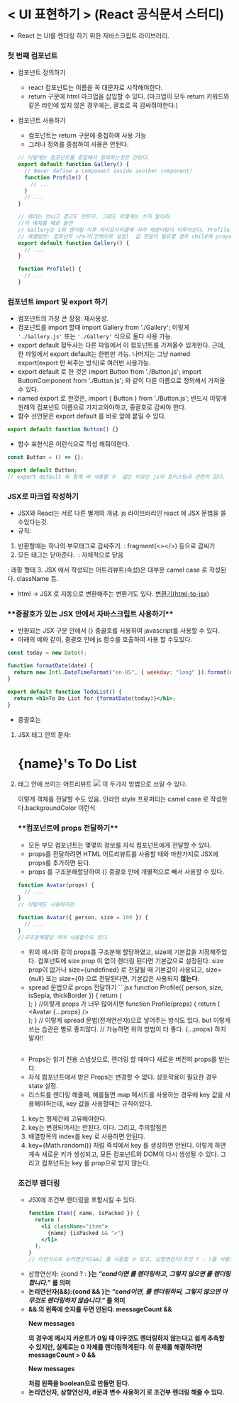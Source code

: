# < UI 표현하기 > (React 공식문서 스터디)

- React 는 UI를 렌더링 하기 위한 자바스크립트 라이브러리.

### 첫 번째 컴포넌트

- 컴포넌트 정의하기
  - react 컴포넌트는 이름을 꼭 대문자로 시작해야한다.
  - return 구문에 html 마크업을 삽입할 수 있다. (마크업이 모두 return 키워드와 같은 라인에 있지 않은 경우에는, 괄호로 꼭 감싸줘야한다.)
- 컴포넌트 사용하기

  - 컴포넌트는 return 구문에 중첩하여 사용 가능
  - 그러나 정의를 중첩하여 사용은 안된다.

  ```jsx
  // 이렇게는 컴포넌트를 중첩해서 정의하는것은 안된다.
  export default function Gallery() {
    // Never define a component inside another component!
    function Profile() {
      // ...
    }
    // ...
  }

  // 에러는 안나고 경고도 안뜬다. 그래도 이렇게는 쓰지 말아라.
  //이 예제를 예로 들면
  // Gallery는 1회 렌더링 이후 라이프사이클에 따라 재랜더링이 이루어진다. Profile은 Gallery가 렌더링이 될때마다 계속 렌더링이된다. 그렇게 되면 메모리 사용량이 증가하고, 훅으로 사용할 경우 상태값을 잃어버릴 위험도 있다.
  // 해결방안: 컴포넌트 나누기(전역으로 설정). 값 전달이 필요할 경우 child에 props로 전달한다. 아래의 예제 참고
  export default function Gallery() {
    // ...
  }

  function Profile() {
    // ...
  }
  ```

### **컴포넌트 import 및 export 하기**

- 컴포넌트의 가장 큰 장점: 재사용성.
- 컴포넌트를 import 할때 import Gallery from './Gallery';
  이렇게 `'./Gallery.js'` 또는 `'./Gallery'` 식으로 둘다 사용 가능.
- export default 접두사는 다른 파일에서 이 컴포넌트를 가져올수 있게한다. 근데, 한 파일에서 export default는 한번만 가능. 나머지는 그냥 named export(export 만 써주는 방식)로 여러번 사용가능.
- export default 로 한 것은
  import Button from './Button.js';
  import ButtonComponent from './Button.js';
  와 같이 다른 이름으로 정의해서 가져올 수 있다.
- named export 로 한것은,
  import { Button } from './Button.js';
  반드시 이렇게 원래의 컴포넌트 이름으로 가지고와야하고, 중괄호로 감싸야 한다.
- 함수 선언문은 export default 를 바로 앞에 붙일 수 있다.

```javascript
export default function Button() {}
```

- 함수 표현식은 이런식으로 작성 해줘야한다.

```javascript
const Button = () => {};

export default Button;
// export default 와 함께 바 사용할 수  없는 이유는 js의 호이스팅과 관련이 있다.
```

### JSX로 마크업 작성하기

- JSX와 React는 서로 다른 별개의 개념.
  js 라이브러리인 react 에 JSX 문법을 쓸 수있다는것.
- 규칙:

1. 반환할때는 하나의 부모태그로 감싸주기.
   : fragment(<></>) 등으로 감싸기
2. 모든 태그는 닫아준다.
<img /> : 자체적으로 닫음
<div></div> : 래핑 형태
3. JSX 에서 작성되는 어트리뷰트(속성)은 대부분 camel case 로 작성된다.
   className 등.

- html → JSX 로 자동으로 변환해주는 변환기도 있다. [변환기(html-to-jsx)](https://transform.tools/html-to-jsx)

### \***\*중괄호가 있는 JSX 안에서 자바스크립트 사용하기\*\***

- 반환되는 JSX 구문 안에서 {} 중괄호를 사용하여 javascript를 사용할 수 있다.
- 아래의 예와 같이, 중괄호 안에 js 함수를 호출하여 사용 할 수도있다.

```jsx
const today = new Date();

function formatDate(date) {
  return new Intl.DateTimeFormat("en-US", { weekday: "long" }).format(date);
}

export default function TodoList() {
  return <h1>To Do List for {formatDate(today)}</h1>;
}
```

- 중괄호는

1. JSX 태그 안의 문자: <h1>{name}'s To Do List</h1>
2. 태그 안에 쓰이는 어트리뷰트 <img src={imgUrl}/>
이 두가지 방법으로 쓰일 수 있다.
<ul style={{
backgroundColor: 'black',
color: 'pink'
}}>
이렇게 객체를 전달할 수도 있음.
인라인 style 프로퍼티는 camel  case 로 작성한다.backgroundColor 이런식

### \***\*컴포넌트에 props 전달하기\*\***

- 모든 부모 컴포넌트는 몇몇의 정보를 자식 컴포넌트에게 전달할 수 있다.
- props를 전달하려면 HTML 어트리뷰트를 사용할 때와 마찬가지로 JSX에 props를 추가하면 된다.
- props 를 구조분해할당하여 {} 중괄호 안에 개별적으로 빼서 사용할 수 있다.

```jsx
function Avatar(props) {
  // ...
}
// 이렇게도 사용하지만

function Avatar({ person, size = 100 }) {
  // ...
}
//구조분해할당 하여 사용할수도 있다.
```

- 위의 예시와 같이 props를 구조분해 할당하였고, size에 기본값을 지정해주었다. <Avatar> 컴포넌트에 size prop 이 없이 렌더링 된다면 기본값으로 설정된다.
  size prop이 없거나 size={undefined} 로 전달될 때 기본값이 사용되고, size={null} 또는 size={0} 으로 전달된다면, 기본값은 사용되지 **않는다**.
- spread 문법으로 props 전달하기
      ```jsx
      function Profile({ person, size, isSepia, thickBorder }) {
        return (
          <div className="card">
            <Avatar
              person={person}
              size={size}
              isSepia={isSepia}
              thickBorder={thickBorder}
            />
          </div>
        );
      }
      //이렇게 props 가 너무 많아지면
      function Profile(props) {
        return (
          <div className="card">
            <Avatar {...props} />
          </div>
        );
      }
      // 이렇게 spread 문법(전개연산자)으로 넣어주는 방식도 있다. but 이렇게 쓰는 습관은 별로 좋지않다.
  // 가능하면 위의 방법이 더 좋다. {...props} 하지말자!!
  ```
- Props는 읽기 전용 스냅샷으로, 렌더링 할 때마다 새로운 버전의 props를 받는다.
- 자식 컴포넌트에서 받은 Props는 변경할 수 없다. 상호작용이 필요한 경우 state 설정.
- 리스트를 렌더링 해줄때, 예를들면 map 메서드를 사용하는 경우에 key 값을 사용해야하는데, key 값을 사용할때는 규칙이있다.

1. key는 형제간에 고유해야한다.
2. key는 변경되어서는 안된다. 이다.
   그리고, 주의할점은
3. 배열항목의 index를 key 로 사용하면 안된다.
4. key={Math.random()} 처럼 즉석에서 key 를 생성하면 안된다. 이렇게 하면 계속 새로운 키가 생성되고, 모든 컴포넌트와 DOM이 다시 생성될 수 있다. 그리고 컴포넌트는 key 를 prop으로 받지 않는다.

### 조건부 렌더링

- JSX에 조건부 렌더링을 포함시킬 수 있다.
  ```jsx
  function Item({ name, isPacked }) {
    return (
      <li className="item">
        {name} {isPacked && "✔"}
      </li>
    );
  }
  // 이런식으로 논리연산자(&&) 를 사용할 수 있고, 삼항연산자(조건 ? : )를 사용할수도있다.
  ```
- 삼항연산자: {cond ? <A /> : <B />}는 *“cond이면 <A />를 렌더링하고, 그렇지 않으면 <B />를 렌더링합니다.”* 를 의미
- 논리연산자(&&):{cond && <A />}는 *“cond이면, <A />를 렌더링하되, 그렇지 않으면 아무것도 렌더링하지 않습니다.”* 를 의미
- && 의 왼쪽에 숫자를 두면 안된다.
  messageCount && <p>New messages</p>
  의 경우에 메시지 카운트가 0일 때 아무것도 렌더링하지 않는다고 쉽게 추측할 수 있지만, 실제로는 0 자체를 렌더링하게된다. 이 문제를 해결하려면 messageCount > 0 && <p>New messages</p>
  처럼 왼쪽을 boolean으로 만들면 된다.
- 논리연산자, 삼항연산자, if문과 변수 사용하기 로 조건부 렌더링 해줄 수 있다.
